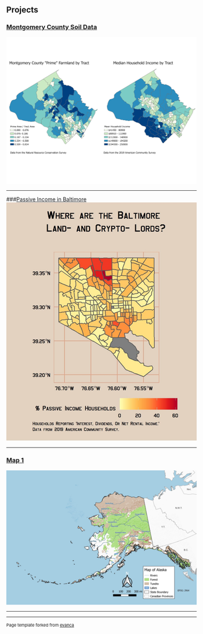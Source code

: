 
## Projects 
### [Montgomery County Soil Data](Soil_Data/index.md)
[<img src="images/MoCo_soil_data.jpg?raw=true"/>](Soil_Data/index.md)

---
###[Passive Income in Baltimore](Baltimore_Passive/index.md)
[<img src="images/DuBois.jpg?raw=true"/>](Baltimore_Passive/index.md)

---

### [Map 1](Project_Map1/index.md)
 [<img src="images/Map1.jpg?raw=true"/>](/Project_Map1/index.md)

---








---
<p style="font-size:11px">Page template forked from <a href="https://github.com/evanca/quick-portfolio">evanca</a></p>
<!-- Remove above link if you don't want to attibute -->
